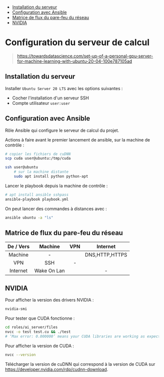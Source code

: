 - [Installation du serveur](#installation-du-serveur)
- [Configuration avec Ansible](#configuration-avec-ansible)
- [Matrice de flux du pare-feu du réseau](#matrice-de-flux-du-pare-feu-du-réseau)
- [NVIDIA](#nvidia)

# Configuration du serveur de calcul

>https://towardsdatascience.com/set-up-of-a-personal-gpu-server-for-machine-learning-with-ubuntu-20-04-100e787105ad

## Installation du serveur

Installer `Ubuntu Server 20 LTS` avec les options suivantes :
- Cocher l'installation d'un serveur SSH
- Compte utilisateur `user:user`

## Configuration avec Ansible

Rôle Ansible qui configure le serveur de calcul du projet.

Actions à faire avant le premier lancement de ansible, sur la machine de contrôle :
```bash
# copier les fichiers de cuDNN
scp cuda user@ubuntu:/tmp/cuda

ssh user@ubuntu
    # sur la machine distante
    sudo apt install python python-apt
```

Lancer le playbook depuis la machine de contrôle :
```bash
# apt install ansible sshpass
ansible-playbook playbook.yml
```

On peut lancer des commandes à distances avec :
```bash
ansible ubuntu -a "ls"
```

## Matrice de flux du pare-feu du réseau

| De / Vers |   Machine   |  VPN  |    Internet    |
| :-------: | :---------: | :---: | :------------: |
|  Machine  |      -      |       | DNS,HTTP,HTTPS |
|    VPN    |     SSH     |   -   |                |
| Internet  | Wake On Lan |       |       -        |

## NVIDIA

Pour afficher la version des drivers NVIDIA :
```bash
nvidia-smi
```

Pour tester que CUDA fonctionne :
```bash
cd roles/ai_server/files
nvcc -o test test.cu && ./test
# ‘Max error: 0.000000’ means your CUDA libraries are working as expected!
```

Pour afficher la version de CUDA :
```bash
nvcc --version
```
Télécharger la version de cuDNN qui correspond à la version de CUDA sur https://developer.nvidia.com/rdp/cudnn-download.
